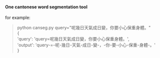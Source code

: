#### One cantonese word segmentation tool

for example:   
> python canseg.py query="呢幾日天氣成日變，你要小心保重身體。"    
> {       
> 'query': 'query=呢幾日天氣成日變，你要小心保重身體。',    
> 'output': 'query-=-呢-幾日-天氣-成日-變-，-你-要-小心-保重-身體-。'  
> }  
